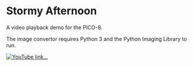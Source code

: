 # Stormy Afternoon
A video playback demo for the PICO-8.

The image convertor requires Python 3 and the Python Imaging Library to run.

[![YouTube link...](https://img.youtube.com/vi/Jtv57A4FI20/0.jpg)](https://www.youtube.com/watch?v=Jtv57A4FI20)
